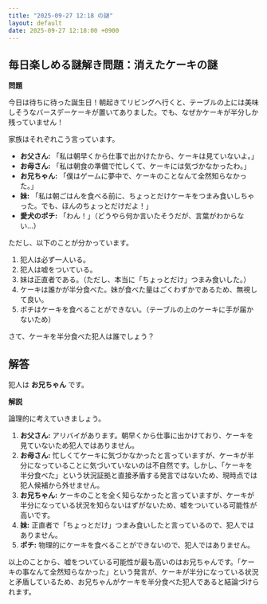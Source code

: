 ```yaml
---
title: "2025-09-27 12:18 の謎"
layout: default
date: 2025-09-27 12:18:00 +0900
---
```

## 毎日楽しめる謎解き問題：消えたケーキの謎

**問題**

今日は待ちに待った誕生日！朝起きてリビングへ行くと、テーブルの上には美味しそうなバースデーケーキが置いてありました。でも、なぜかケーキが半分しか残っていません！

家族はそれぞれこう言っています。

*   **お父さん:** 「私は朝早くから仕事で出かけたから、ケーキは見ていないよ。」
*   **お母さん:** 「私は朝食の準備で忙しくて、ケーキには気づかなかったわ。」
*   **お兄ちゃん:** 「僕はゲームに夢中で、ケーキのことなんて全然知らなかった。」
*   **妹:** 「私は朝ごはんを食べる前に、ちょっとだけケーキをつまみ食いしちゃった。でも、ほんのちょっとだけだよ！」
*   **愛犬のポチ:** 「わん！」（どうやら何か言いたそうだが、言葉がわからない…）

ただし、以下のことが分かっています。

1.  犯人は必ず一人いる。
2.  犯人は嘘をついている。
3.  妹は正直者である。（ただし、本当に「ちょっとだけ」つまみ食いした。）
4.  ケーキは誰かが半分食べた。妹が食べた量はごくわずかであるため、無視して良い。
5.  ポチはケーキを食べることができない。（テーブルの上のケーキに手が届かないため）

さて、ケーキを半分食べた犯人は誰でしょう？

## 解答

犯人は **お兄ちゃん** です。

**解説**

論理的に考えていきましょう。

1.  **お父さん:** アリバイがあります。朝早くから仕事に出かけており、ケーキを見ていないため犯人ではありません。
2.  **お母さん:** 忙しくてケーキに気づかなかったと言っていますが、ケーキが半分になっていることに気づいていないのは不自然です。しかし、「ケーキを半分食べた」という状況証拠と直接矛盾する発言ではないため、現時点では犯人候補から外せません。
3.  **お兄ちゃん:** ケーキのことを全く知らなかったと言っていますが、ケーキが半分になっている状況を知らないはずがないため、嘘をついている可能性が高いです。
4.  **妹:** 正直者で「ちょっとだけ」つまみ食いしたと言っているので、犯人ではありません。
5.  **ポチ:** 物理的にケーキを食べることができないので、犯人ではありません。

以上のことから、嘘をついている可能性が最も高いのはお兄ちゃんです。「ケーキの事なんて全然知らなかった」という発言が、ケーキが半分になっている状況と矛盾しているため、お兄ちゃんがケーキを半分食べた犯人であると結論づけられます。
